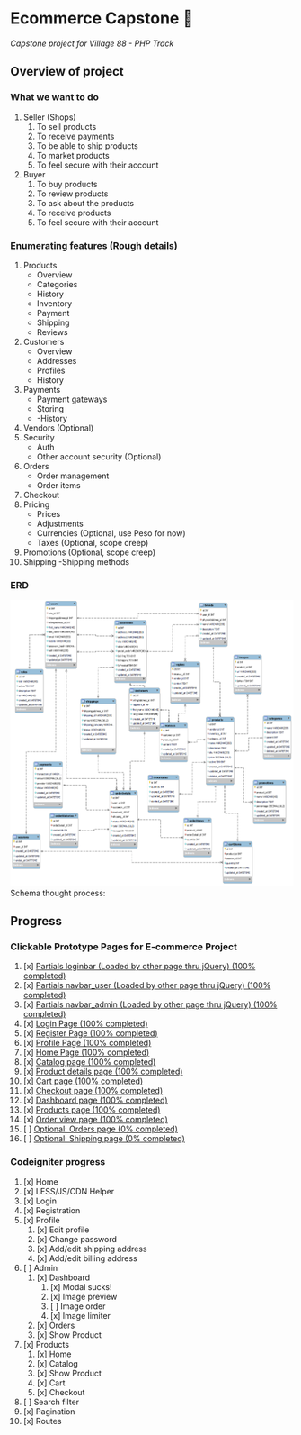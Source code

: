 # Ecommerce Capstone :money_mouth_face:
 *Capstone project for Village 88 - PHP Track*

## Overview of project
### What we want to do
1. Seller (Shops)
   1. To sell products
   2. To receive payments
   3. To be able to ship products
   4. To market products
   5. To feel secure with their account
2. Buyer
   1. To buy products
   2. To review products
   3. To ask about the products
   4. To receive products
   5. To feel secure with their account

### Enumerating features (Rough details)
1. Products
   - Overview
   - Categories
   - History
   - Inventory
   - Payment
   - Shipping
   - Reviews
2. Customers
   - Overview
   - Addresses
   - Profiles
   - History
3. Payments
   - Payment gateways
   - Storing
   - -History
4. Vendors (Optional)
5. Security
   - Auth
   - Other account security (Optional)
6. Orders
   - Order management
   - Order items
7. Checkout
8. Pricing
   - Prices
   - Adjustments
   - Currencies (Optional, use Peso for now)
   - Taxes (Optional, scope creep)
9.  Promotions (Optional, scope creep)
10. Shipping
   -Shipping methods

### ERD
![ERD 2nd Prototype Image](/references/Prototype-6.png)
Schema thought process:

## Progress

### **Clickable Prototype Pages for E-commerce Project**
1. [x] [Partials loginbar (Loaded by other page thru jQuery) (100% completed)](/clickable-prototype/Partials/loginbar.html)
2. [x] [Partials navbar_user (Loaded by other page thru jQuery) (100% completed)](/clickable-prototype/Partials/navbar_user.html)
3. [x] [Partials navbar_admin (Loaded by other page thru jQuery) (100% completed)](/clickable-prototype/Partials/navbar_admin.html)
4. [x] [Login Page (100% completed)](/clickable-prototype/Users/login.html)
5. [x] [Register Page (100% completed)](/clickable-prototype/Users/register.html)
6. [x] [Profile Page (100% completed)](/clickable-prototype/Users/profile.html)
7. [x] [Home Page (100% completed)](/clickable-prototype/Products/home.html)
8. [x] [Catalog page (100% completed)](/clickable-prototype/Products/catalog.html)
9. [x] [Product details page (100% completed)](/clickable-prototype/Products/show_products.html)
10. [x]  [Cart page (100% completed)](/clickable-prototype/Products/cart.html)
11. [x]  [Checkout page (100% completed)](/clickable-prototype/Products)
12. [x]  [Dashboard page (100% completed)](/clickable-prototype/dashboard.html)
13. [x]  [Products page (100% completed)](/clickable-prototype/)
14. [x]  [Order view page (100% completed)](/clickable-prototype/order_view.html)
15. [ ]  [Optional: Orders page (0% completed)](/clickable-prototype/)
16. [ ]  [Optional: Shipping page (0% completed)](/clickable-prototype/)

### Codeigniter progress
1. [x]  Home
2. [x]  LESS/JS/CDN Helper
3. [x]  Login
4. [x]  Registration
5. [x]  Profile
   1. [x]  Edit profile
   2. [x]  Change password
   3. [x]  Add/edit shipping address
   4. [x]  Add/edit billing address
6. [ ]  Admin
   1. [x]  Dashboard
      1. [x]  Modal sucks!
      2. [x]  Image preview
      3. [ ]  Image order
      4. [x]  Image limiter
   2. [x]  Orders
   3. [x]  Show Product
7. [x]  Products
   1. [x]  Home
   2. [x]  Catalog
   3. [x]  Show Product
   4. [x]  Cart
   5. [x]  Checkout
8. [ ]  Search filter
9. [x]  Pagination
10. [x]  Routes